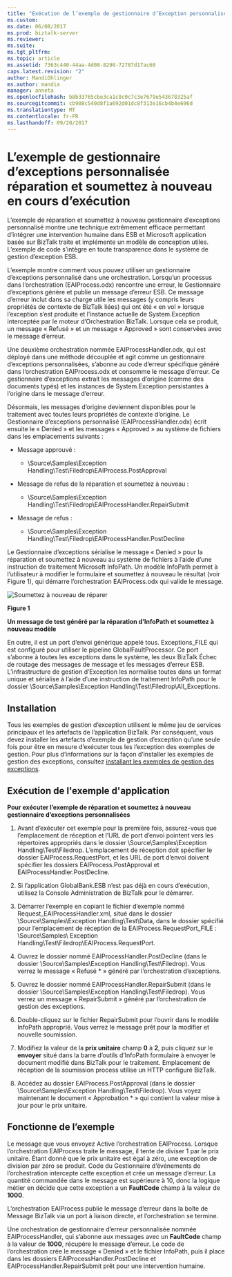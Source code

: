 ```yaml
---
title: "Exécution de l’exemple de gestionnaire d’Exception personnalisé réparation et soumettez à nouveau | Documents Microsoft"
ms.custom: 
ms.date: 06/08/2017
ms.prod: biztalk-server
ms.reviewer: 
ms.suite: 
ms.tgt_pltfrm: 
ms.topic: article
ms.assetid: 7363c440-44aa-4d08-8290-72787d17ac60
caps.latest.revision: "2"
author: MandiOhlinger
ms.author: mandia
manager: anneta
ms.openlocfilehash: b8b33765cbe3ca1c8c0c7c3e7679e543678325af
ms.sourcegitcommit: cb908c540d8f1a692d01dc8f313e16cb4b4e696d
ms.translationtype: MT
ms.contentlocale: fr-FR
ms.lasthandoff: 09/20/2017
---
```

# <a name="running-the-repair-and-resubmit-custom-exception-handler-sample"></a>L’exemple de gestionnaire d’exceptions personnalisée réparation et soumettez à nouveau en cours d’exécution
L’exemple de réparation et soumettez à nouveau gestionnaire d’exceptions personnalisé montre une technique extrêmement efficace permettant d’intégrer une intervention humaine dans ESB et Microsoft application basée sur BizTalk traite et implémente un modèle de conception utiles. L’exemple de code s’intègre en toute transparence dans le système de gestion d’exception ESB.  
  
 L’exemple montre comment vous pouvez utiliser un gestionnaire d’exceptions personnalisé dans une orchestration. Lorsqu’un processus dans l’orchestration (EAIProcess.odx) rencontre une erreur, le Gestionnaire d’exceptions génère et publie un message d’erreur ESB. Ce message d’erreur inclut dans sa charge utile les messages (y compris leurs propriétés de contexte de BizTalk liées) qui ont été « en vol » lorsque l’exception s’est produite et l’instance actuelle de System.Exception interceptée par le moteur d’Orchestration BizTalk. Lorsque cela se produit, un message « Refusé » et un message « Approved » sont conservées avec le message d’erreur.  
  
 Une deuxième orchestration nommée EAIProcessHandler.odx, qui est déployé dans une méthode découplée et agit comme un gestionnaire d’exceptions personnalisées, s’abonne au code d’erreur spécifique généré dans l’orchestration EAIProcess.odx et consomme le message d’erreur. Ce gestionnaire d’exceptions extrait les messages d’origine (comme des documents typés) et les instances de System.Exception persistantes à l’origine dans le message d’erreur.  
  
 Désormais, les messages d’origine deviennent disponibles pour le traitement avec toutes leurs propriétés de contexte d’origine. Le Gestionnaire d’exceptions personnalisé (EAIProcessHandler.odx) écrit ensuite le « Denied » et les messages « Approved » au système de fichiers dans les emplacements suivants :  
  
-   Message approuvé :  
  
    -   \Source\Samples\Exception Handling\Test\Filedrop\EAIProcess.PostApproval  
  
-   Message de refus de la réparation et soumettez à nouveau :  
  
    -   \Source\Samples\Exception Handling\Test\Filedrop\EAIProcessHandler.RepairSubmit  
  
-   Message de refus :  
  
    -   \Source\Samples\Exception Handling\Test\Filedrop\EAIProcessHandler.PostDecline  
  
 Le Gestionnaire d’exceptions sérialise le message « Denied » pour la réparation et soumettez à nouveau au système de fichiers à l’aide d’une instruction de traitement Microsoft InfoPath. Un modèle InfoPath permet à l’utilisateur à modifier le formulaire et soumettez à nouveau le résultat (voir Figure 1), qui démarre l’orchestration EAIProcess.odx qui valide le message.  
  
 ![Soumettez à nouveau de réparer](../esb-toolkit/media/ch6-repairresubmit.gif "§ 6-RepairResubmit")  
  
 **Figure 1**  
  
 **Un message de test généré par la réparation d’InfoPath et soumettez à nouveau modèle**  
  
 En outre, il est un port d’envoi générique appelé tous. Exceptions_FILE qui est configuré pour utiliser le pipeline GlobalFaultProcessor. Ce port s’abonne à toutes les exceptions dans le système, les deux BizTalk Échec de routage des messages de message et les messages d’erreur ESB. L’infrastructure de gestion d’Exception les normalise toutes dans un format unique et sérialise à l’aide d’une instruction de traitement InfoPath pour le dossier \Source\Samples\Exception Handling\Test\Filedrop\All_Exceptions.  
  
## <a name="installation"></a>Installation  
 Tous les exemples de gestion d’exception utilisent le même jeu de services principaux et les artefacts de l’application BizTalk. Par conséquent, vous devez installer les artefacts d’exemple de gestion d’exception qu’une seule fois pour être en mesure d’exécuter tous les l’exception des exemples de gestion. Pour plus d’informations sur la façon d’installer les exemples de gestion des exceptions, consultez [installant les exemples de gestion des exceptions](../esb-toolkit/installing-the-exception-management-samples.md).  
  
## <a name="running-the-sample-application"></a>Exécution de l'exemple d'application  
 **Pour exécuter l’exemple de réparation et soumettez à nouveau gestionnaire d’exceptions personnalisées**  
  
1.  Avant d’exécuter cet exemple pour la première fois, assurez-vous que l’emplacement de réception et l’URL de port d’envoi pointent vers les répertoires appropriés dans le dossier \Source\Samples\Exception Handling\Test\Filedrop. L’emplacement de réception doit spécifier le dossier EAIProcess.RequestPort, et les URL de port d’envoi doivent spécifier les dossiers EAIProcess.PostApproval et EAIProcessHandler.PostDecline.  
  
2.  Si l’application GlobalBank.ESB n’est pas déjà en cours d’exécution, utilisez la Console Administration de BizTalk pour le démarrer.  
  
3.  Démarrer l’exemple en copiant le fichier d’exemple nommé Request_EAIProcessHandler.xml, situé dans le dossier \Source\Samples\Exception Handling\Test\Data, dans le dossier spécifié pour l’emplacement de réception de la EAIProcess.RequestPort_FILE : \Source\Samples\ Exception Handling\Test\Filedrop\EAIProcess.RequestPort.  
  
4.  Ouvrez le dossier nommé EAIProcessHandler.PostDecline (dans le dossier \Source\Samples\Exception Handling\Test\Filedrop). Vous verrez le message « Refusé * » généré par l’orchestration d’exceptions.  
  
5.  Ouvrez le dossier nommé EAIProcessHandler.RepairSubmit (dans le dossier \Source\Samples\Exception Handling\Test\Filedrop). Vous verrez un message « RepairSubmit » généré par l’orchestration de gestion des exceptions.  
  
6.  Double-cliquez sur le fichier RepairSubmit pour l’ouvrir dans le modèle InfoPath approprié. Vous verrez le message prêt pour la modifier et nouvelle soumission.  
  
7.  Modifiez la valeur de la **prix unitaire** champ **0** à **2**, puis cliquez sur le **envoyer** situé dans la barre d’outils d’InfoPath formulaire à envoyer le document modifié dans BizTalk pour le traitement. Emplacement de réception de la soumission process utilise un HTTP configuré BizTalk.  
  
8.  Accédez au dossier EAIProcess.PostApproval (dans le dossier \Source\Samples\Exception Handling\Test\Filedrop). Vous voyez maintenant le document « Approbation * » qui contient la valeur mise à jour pour le prix unitaire.  
  
## <a name="how-the-sample-works"></a>Fonctionne de l’exemple  
 Le message que vous envoyez Active l’orchestration EAIProcess. Lorsque l’orchestration EAIProcess traite le message, il tente de diviser 1 par le prix unitaire. Étant donné que le prix unitaire est égal à zéro, une exception de division par zéro se produit. Code du Gestionnaire d’événements de l’orchestration intercepte cette exception et crée un message d’erreur. La quantité commandée dans le message est supérieure à 10, donc la logique métier en décide que cette exception a un **FaultCode** champ à la valeur de **1000**.  
  
 L’orchestration EAIProcess publie le message d’erreur dans la boîte de Message BizTalk via un port à liaison directe, et l’orchestration se termine.  
  
 Une orchestration de gestionnaire d’erreur personnalisée nommée EAIProcessHandler, qui s’abonne aux messages avec un **FaultCode** champ à la valeur de **1000**, récupère le message d’erreur. Le code de l’orchestration crée le message « Denied » et le fichier InfoPath, puis il place dans les dossiers EAIProcessHandler.PostDecline et EAIProcessHandler.RepairSubmit prêt pour une intervention humaine.